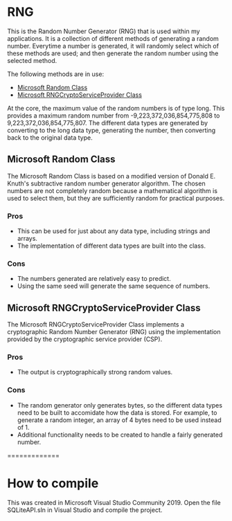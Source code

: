 # RNG
This is the Random Number Generator (RNG) that is used within my applications.  It is a collection of different methods of generating a random number.
Everytime a number is generated, it will randomly select which of these methods are used; and then generate the random number using the selected method.

The following methods are in use:
- [Microsoft Random Class](https://docs.microsoft.com/en-us/dotnet/api/system.random)
- [Microsoft RNGCryptoServiceProvider Class](https://docs.microsoft.com/en-us/dotnet/api/system.security.cryptography.rngcryptoserviceprovider)

At the core, the maximum value of the random numbers is of type long. This provides a maximum random number from -9,223,372,036,854,775,808 to
9,223,372,036,854,775,807.  The different data types are generated by converting to the long data type, generating the number, then converting back
to the original data type.

## Microsoft Random Class
The Microsoft Random Class is based on a modified version of Donald E. Knuth's subtractive random number generator algorithm. The chosen numbers are
not completely random because a mathematical algorithm is used to select them, but they are sufficiently random for practical purposes.

### Pros
- This can be used for just about any data type, including strings and arrays.
- The implementation of different data types are built into the class.

### Cons
- The numbers generated are relatively easy to predict.
- Using the same seed will generate the same sequence of numbers.

## Microsoft RNGCryptoServiceProvider Class
The Microsoft RNGCryptoServiceProvider Class implements a cryptographic Random Number Generator (RNG) using the implementation provided by the
cryptographic service provider (CSP).

### Pros
- The output is cryptographically strong random values.

### Cons
- The random generator only generates bytes, so the different data types need to be built to accomidate how the data is stored.  For example,
  to generate a random integer, an array of 4 bytes need to be used instead of 1.
- Additional functionality needs to be created to handle a fairly generated number.

=============

# How to compile
This was created in Microsoft Visual Studio Community 2019.  Open the file SQLiteAPI.sln in Visual Studio and compile the project.
